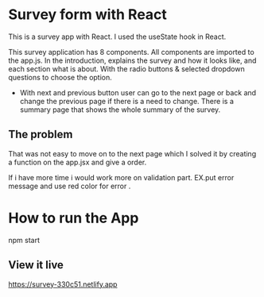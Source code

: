 # Survey form with React
This is a survey app with React. I used the useState hook in React. 

This survey application has 8 components. All components are imported to the app.js. 
In the introduction, explains the survey and how it looks like, and each section what is about. 
With the radio buttons & selected dropdown  questions to choose the option. 

- With next and previous button user can go to the next page or back and change the previous page if there is a need to change. There is a summary page that shows the whole summary of the survey.

## The problem
That was not easy to move on to the next page which I solved it by creating a function on the app.jsx and give a order. 

If i have more time i would work more on validation part. EX.put error message and use red color for error . 

# How to run the App
npm start

## View it live

https://survey-330c51.netlify.app
